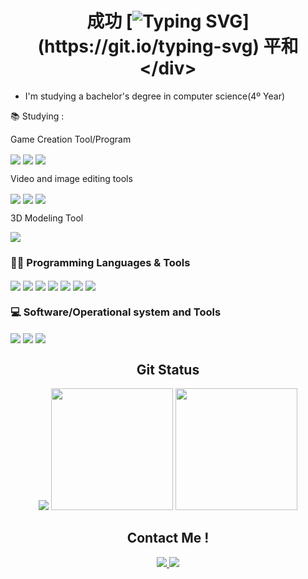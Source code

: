 # <div align="center">成功 [![Typing SVG](https://readme-typing-svg.herokuapp.com/?color=008000&size=35&center=true&vCenter=true&width=1000&lines=Hello,+My+name+is+Paulo;I'm+21+years+old;I+am+from+Pirajuí-SP/Brazil;I+studying+Science+Computer+;Be+Welcome!+:%29;Olá,+Meu+nome+é+Paulo;Eu+Tenho+21+anos;Sou+de+Pirajuí-SP/Brasil;Eu+Estudo+Ciência+da+Computação+;Seja+Bem-vindo!)](https://git.io/typing-svg) 平和</div> 

- I'm studying a bachelor's degree in computer science(4º Year)
 
📚 Studying :

  Game Creation Tool/Program

<a src="https://unity.com/"><img align="center" src="https://img.shields.io/badge/-Unity-000000?style=for-the-badge&logo=unity&logoColor=#000000&labelColor=282828"><a/>
<a src="https://gamemaker.io/"><img align="center" src="https://img.shields.io/badge/-GameMaker-000000?style=for-the-badge&logo=gamemaker&logoColor=#000000&labelColor=282828"><a/>
<a src="https://www.unrealengine.com/"><img align="center" src="https://img.shields.io/badge/-UnrealEngine-000000?style=for-the-badge&logo=unrealengine&logoColor=#000000&labelColor=282828"><a/>

  Video and image editing tools
  
<a href="https://www.adobe.com/en/products/aftereffects/campaign/pricing.html?gclid=Cj0KCQiA5-uuBhDzARIsAAa21T8RpRKjRx66CsNa_KKsY1KVNRj53zdtz1JaZ-gA6qqoh0HvEP7ct_oaArAZEALw_wcB&sdid=KQPOM&mv=search&ef_id=Cj0KCQiA5-uuBhDzARIsAAa21T8RpRKjRx66CsNa_KKsY1KVNRj53zdtz1JaZ-gA6qqoh0HvEP7ct_oaArAZEALw_wcB:G:s&s_kwcid=AL!3085!3!459941984069!e!!g!!after%20effects!188195862!10039608942&gad_source=1"><img align="center" src="https://img.shields.io/badge/-After Effects-000000?style=for-the-badge&logo=adobe&logoColor=#000000&labelColor=282828"><a/>
<a href="https://store.steampowered.com/app/1840/Source_Filmmaker/"><img align="center" src="https://img.shields.io/badge/-Source Filmmaker-000000?style=for-the-badge&logo=steam&logoColor=#000000&labelColor=282828"><a/>
<a src=""><img align="center" src="https://img.shields.io/badge/-Sony Vegas Pro 16-000000?style=for-the-badge&logo=vegas&logoColor=#000000&labelColor=282828"><a/> 
 
  3D Modeling Tool
   
<a href="https://www.blender.org/"><img align="center" src="https://img.shields.io/badge/-Blender-000000?style=for-the-badge&logo=blender&logoColor=#000000&labelColor=282828"><a/> 

### 👨‍💻 Programming Languages & Tools

<a src=""><img align="center" src="https://img.shields.io/badge/-C%23-000000?style=for-the-badge&logo=dotnet&logoColor=#000000&labelColor=282828"></a>
<a src=""><img align="center" src="https://img.shields.io/badge/-Python-000000?style=for-the-badge&logo=python&logoColor=#000000&labelColor=282828"><a/>
<a src=""><img align="center" src="https://img.shields.io/badge/-PHP-000000?style=for-the-badge&logo=php&logoColor=#000000&labelColor=282828"><a/>
<a src=""><img align="center" src="https://img.shields.io/badge/-JavaScript-000000?style=for-the-badge&logo=javascript&logoColor=#000000&labelColor=282828"><a/>
<a src=""><img align="center" src="https://img.shields.io/badge/-HTML-000000?style=for-the-badge&logo=html5&logoColor=#000000&labelColor=282828"><a/>
<a src=""><img align="center" src="https://img.shields.io/badge/-css-000000?style=for-the-badge&logo=css&logoColor=#000000&labelColor=282828"><a/>
<a src=""><img align="center" src="https://img.shields.io/badge/-flask-000000?style=for-the-badge&logo=flask&logoColor=#000000&labelColor=282828"><a/>


### 💻 Software/Operational system and Tools
                                                                           
<a src=""><img align="center" src="https://img.shields.io/badge/-Linux-000000?style=for-the-badge&logo=linux&logoColor=#000000&labelColor=282828"><a/>
<a src=""><img align="center" src="https://img.shields.io/badge/-Visual Studio-000000?style=for-the-badge&logo=visualstudio&logoColor=#000000&labelColor=282828"><a/>
<a src=""><img align="center" src="https://img.shields.io/badge/-NetBeans-000000?style=for-the-badge&logo=net-beans&logoColor=#000000&labelColor=282828"><a/>


<div align="center">
 <h2>Git Status</h2>
<img src="https://github-readme-stats.vercel.app/api/top-langs/?username=Paulo-Ricardo-Lopes-Dionizio&layout=compact&langs_count=7&theme=chartreuse-dark"/>                                                              
<img height="195px" src="https://github-readme-stats.vercel.app/api?username=Paulo-Ricardo-Lopes-Dionizio&show_icons=true&theme=algolia" />              
<img height="195px" src="https://github-readme-streak-stats.herokuapp.com/?user=Paulo-Ricardo-Lopes-Dionizio&theme=algolia" />    
</div>
 
<div align="center">
<h2>Contact Me !
</h2>
<a href="https://www.linkedin.com/in/paulo-ricardo-lopes-dionizio-25bbb31a8/" target="_blank"><img src="https://img.shields.io/badge/-Linkedin-005eff?style=for-the-badge&logo=linkedin&logoColor=#red&labelColor=005eff"</a>
<a href="mailto:paulorld22@gmail.com" target="_blank"><img src="https://img.shields.io/badge/-Gmail-000000?style=for-the-badge&logo=gmail&logoColor=#red&labelColor=282828"><a/> 
 

<br></div>
